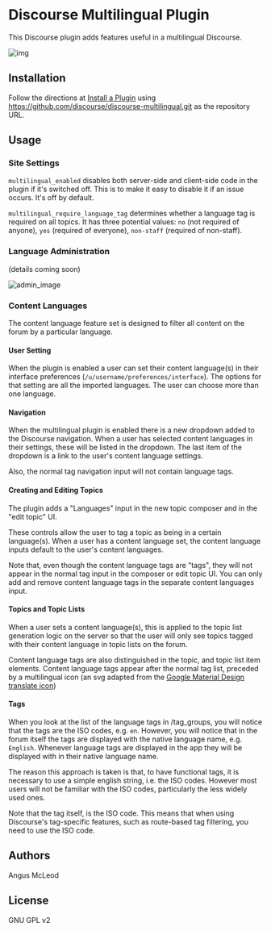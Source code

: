 # Discourse Multilingual Plugin
This Discourse plugin adds features useful in a multilingual Discourse.

![img](https://travis-ci.org/paviliondev/discourse-multilingual.svg?branch=master)

## Installation

Follow the directions at [Install a Plugin](https://meta.discourse.org/t/install-a-plugin/19157) using https://github.com/discourse/discourse-multilingual.git as the repository URL.

## Usage

### Site Settings

``multilingual_enabled`` disables both server-side and client-side code in the plugin if it's switched off. This is to make it easy to disable it if an issue occurs. It's off by default.

``multilingual_require_language_tag`` determines whether a language tag is required on all topics. It has three potential values: ``no`` (not required of anyone), ``yes`` (required of everyone), ``non-staff`` (required of non-staff).

### Language Administration

(details coming soon)

![admin_image](https://thepavilion.io/uploads/default/original/2X/5/501a02cf9eab0ba5ee827a1b538760717011e98c.png)

### Content Languages

The content language feature set is designed to filter all content on the forum by a particular language.

#### User Setting

When the plugin is enabled a user can set their content language(s) in their interface preferences (``/u/username/preferences/interface``). The options for that setting are all the imported languages. The user can choose more than one language.

#### Navigation

When the multilingual plugin is enabled there is a new dropdown added to the Discourse navigation. When a user has selected content languages in their settings, these will be listed in the dropdown. The last item of the dropdown is a link to the user's content language settings.

Also, the normal tag navigation input will not contain language tags.

#### Creating and Editing Topics

The plugin adds a "Languages" input in the new topic composer and in the "edit topic" UI.

These controls allow the user to tag a topic as being in a certain language(s). When a user has a content language set, the content language inputs default to the user's content languages.

Note that, even though the content language tags are "tags", they will not appear in the normal tag input in the composer or edit topic UI. You can only add and remove content language tags in the separate content languages input.

#### Topics and Topic Lists

When a user sets a content language(s), this is applied to the topic list generation logic on the server so that the user will only see topics tagged with their content language in topic lists on the forum.

Content language tags are also distinguished in the topic, and topic list item elements. Content language tags appear after the normal tag list, preceded by a multilingual icon (an svg adapted from the [Google Material Design translate icon](https://material.io/resources/icons/?icon=translate&style=baseline))

#### Tags

When you look at the list of the language tags in /tag_groups, you will notice that the tags are the ISO codes, e.g. ``en``. However, you will notice that in the forum itself the tags are displayed with the native language name, e.g. ``English``. Whenever language tags are displayed in the app they will be displayed with in their native language name.

The reason this approach is taken is that, to have functional tags, it is necessary to use a simple english string, i.e. the ISO codes. However most users will not be familiar with the ISO codes, particularly the less widely used ones. 

Note that the tag itself, is the ISO code. This means that when using Discourse's tag-specific features, such as route-based tag filtering, you need to use the ISO code. 

## Authors

Angus McLeod

## License

GNU GPL v2
